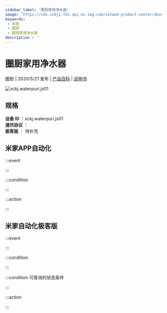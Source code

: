 ```yaml
---
sidebar_label: '圈厨家用净水器'
image: 'https://cdn.cnbj1.fds.api.mi-img.com/iotweb-product-center/developer_15722359166026Guq956h.png?GalaxyAccessKeyId=AKVGLQWBOVIRQ3XLEW&Expires=9223372036854775807&Signature=3hk7NMfMIPTv73wam0XsvcGL64c='
keywords: 
 - 米家
 - 圈厨
 - 圈厨家用净水器
description : ''
---
```

# 圈厨家用净水器

圈厨 | 2020/5/21 发布 | [产品百科](https://home.mi.com/webapp/content/baike/product/index.html?model=xckj.waterpuri.js01/) | [说明书](https://home.mi.com/views/introduction.html?model=xckj.waterpuri.js01&region=cn)

![xckj.waterpuri.js01](https://cdn.cnbj1.fds.api.mi-img.com/iotweb-product-center/developer_15722359166026Guq956h.png?GalaxyAccessKeyId=AKVGLQWBOVIRQ3XLEW&Expires=9223372036854775807&Signature=3hk7NMfMIPTv73wam0XsvcGL64c=)

## 规格  
> 
**设备 ID** ：xckj.waterpuri.js01  
**通讯协议** ：  
**极客版**  ： 待补充 


## 米家APP自动化  

:::event  

:::

:::condition  

:::

:::action   

:::

## 米家自动化极客版  

:::event  

:::

:::condition  

:::

:::condition 可查询的状态条件  

:::

:::action  

:::

        
